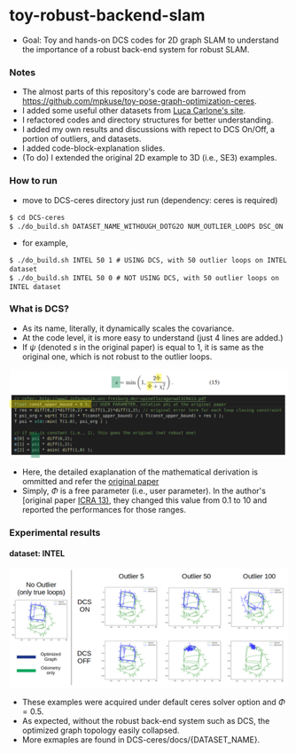 # toy-robust-backend-slam
- Goal: Toy and hands-on DCS codes for 2D graph SLAM to understand the importance of a robust back-end system for robust SLAM.

### Notes
- The almost parts of this repository's code are barrowed from https://github.com/mpkuse/toy-pose-graph-optimization-ceres.
- I added some useful other datasets from [Luca Carlone's site](https://lucacarlone.mit.edu/datasets/). 
- I refactored codes and directory structures for better understanding.
- I added my own results and discussions with repect to DCS On/Off, a portion of outliers, and datasets. 
- I added code-block-explanation slides.
- (To do) I extended the original 2D example to 3D (i.e., SE3) examples. 

### How to run 
- move to DCS-ceres directory just run (dependency: ceres is required)
```
$ cd DCS-ceres
$ ./do_build.sh DATASET_NAME_WITHOUGH_DOTG2O NUM_OUTLIER_LOOPS DSC_ON
```
- for example, 
```
$ ./do_build.sh INTEL 50 1 # USING DCS, with 50 outlier loops on INTEL dataset
$ ./do_build.sh INTEL 50 0 # NOT USING DCS, with 50 outlier loops on INTEL dataset
```

### What is DCS?
- As its name, literally, it dynamically scales the covariance. 
- At the code level, it is more easy to understand (just 4 lines are added.)
- If $\psi$ (denoted $s$ in the original paper) is equal to $1$, it is same as the original one, which is not robust to the outlier loops.

![code_ex](./DCS-ceres/docs/code_Ex.png)

- Here, the detailed exaplanation of the mathematical derivation is ommitted and refer the [original paper](http://www2.informatik.uni-freiburg.de/~spinello/agarwalICRA13.pdf) 
- Simply, $\Phi$ is a free parameter (i.e., user parameter). In the author's [original paper [ICRA 13)](http://www2.informatik.uni-freiburg.de/~spinello/agarwalICRA13.pdf), they changed this value from 0.1 to 10 and reported the performances for those ranges.


### Experimental results 
#### dataset: INTEL

![intel_result](./DCS-ceres/docs/report.png)
- These examples were acquired under default ceres solver option and $\Phi = 0.5$.
- As expected, without the robust back-end system such as DCS, the optimized graph topology easily collapsed.
- More exmaples are found in DCS-ceres/docs/{DATASET_NAME}.






